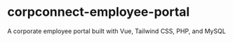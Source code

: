 # corpconnect-employee-portal
A corporate employee portal built with Vue, Tailwind CSS, PHP, and MySQL
